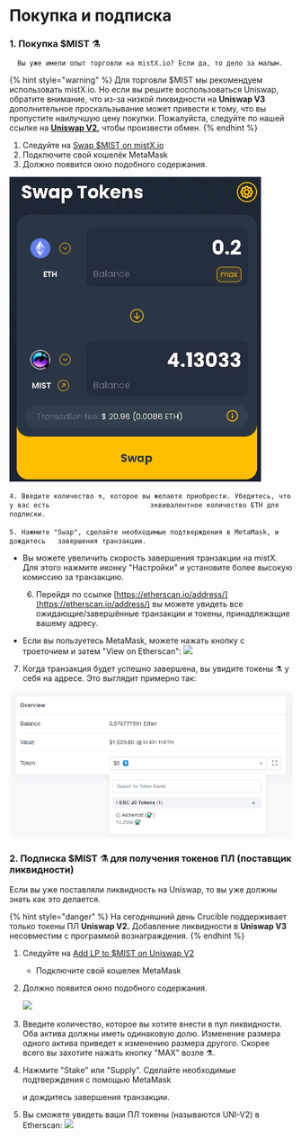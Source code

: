 # Покупка и подписка

### **1. Покупка $MIST ⚗️**

      Вы уже имели опыт торговли на mistX.io? Если да, то дело за малым. 

{% hint style="warning" %}
Для торговли $MIST мы рекомендуем использовать mistX.io. Но если вы решите воспользоваться Uniswap, обратите внимание, что из-за низкой ликвидности на **Uniswap V3** дополнительное проскальзывание может привести к тому, что вы пропустите наилучшую цену покупки. Пожалуйста, следуйте по нашей ссылке на [**Uniswap V2**](https://app.uniswap.org/#/swap?outputCurrency=0x88acdd2a6425c3faae4bc9650fd7e27e0bebb7ab&use=V2)**,** чтобы произвести обмен.
{% endhint %}

1. Следуйте на [Swap $MIST on mistX.io](http://swap.alchemist.wtf/)​
2. Подключите свой кошелёк MetaMask 
3. Должно появится окно подобного содержания.

![](../.gitbook/assets/image%20%2850%29.png)​

    4. Введите количество ⚗️, которое вы желаете приобрести. Убедитесь, что у вас есть                         эквивалентное количество ETH для подписки. 

    5. Нажмите "Swap", сделайте необходимые подтверждения в MetaMask, и дождитесь   завершения транзакции. 

*  Вы можете увеличить скорость завершения транзакции на mistX. Для этого нажмите иконку "Настройки" и установите более высокую комиссию за транзакцию. 

    6. Перейдя по ссылке [https://etherscan.io/address/](https://etherscan.io/address/) вы можете увидеть все ожидающие/завершённые транзакции и токены, принадлежащие вашему адресу. 

* Если вы пользуетесь MetaMask, можете нажать кнопку с троеточием и затем "View on Etherscan": ​![](https://lh3.googleusercontent.com/ejeEyC_MlnPW_s31UPuqprb-3Dw6QiTUuWeJJreE7-4YKsbVZUlbbHNdu2yc3kWzsYUUlDQxQhrMKx9PcQy-tA3ZgMQOGFMf8Sjp8PS_amV0xXGzft69iQ8Nc7zhunsjGL-3C19F)​

7. Когда транзакция будет успешно завершена, вы увидите токены ⚗️ у себя на адресе. Это выглядит примерно так:

![](../.gitbook/assets/image%20%2817%29%20%282%29.png)

### **2. Подписка $MIST ⚗️  для получения токенов ПЛ \(поставщик ликвидности\)**

Если вы уже поставляли ликвидность на Uniswap, то вы уже должны знать как это делается.

{% hint style="danger" %}
На сегодняшний день Crucible поддерживает только токены ПЛ **Uniswap V2.** Добавление ликвидности в **Uniswap V3** несовместим с программой вознаграждения. 
{% endhint %}

1. Следуйте на [Add LP to $MIST on Uniswap V2](https://app.uniswap.org/#/add/v2/0x88acdd2a6425c3faae4bc9650fd7e27e0bebb7ab/ETH)
   * Подключите свой кошелек MetaMask
2. Должно появится окно подобного содержания.

    ![](https://i.imgur.com/7paIEyF.png)​

3. Введите количество, которое вы хотите внести в пул ликвидности. Оба актива должны иметь одинаковую долю. Изменение размера одного актива приведет к изменению размера другого. Скорее всего вы захотите нажать кнопку "МАХ" возле  ⚗️.
4. Нажмите "Stake" или "Supply". Сделайте необходимые подтверждения с помощью MetaMask

    и дождитесь завершения транзакции.

5. Вы сможете увидеть ваши ПЛ токены \(называются UNI-V2\) в Etherscan: ![](https://i.imgur.com/6hAoHGw.png)

